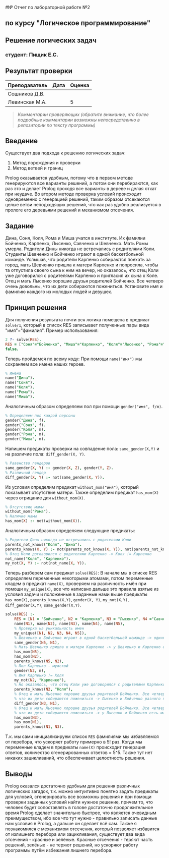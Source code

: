 #№ Отчет по лабораторной работе №2
## по курсу "Логическое программирование"

## Решение логических задач

### студент: Пищик Е.С.

## Результат проверки

| Преподаватель     | Дата         |  Оценка       |
|-------------------|--------------|---------------|
| Сошников Д.В. |              |               |
| Левинская М.А.|              |      5        |

> *Комментарии проверяющих (обратите внимание, что более подробные комментарии возможны непосредственно в репозитории по тексту программы)*


## Введение

Существует два подхода к решению логических задач:
1) Метод порождения и проверки
2) Метод ветвей и границ

Prolog оказывается удобным, потому что в первом методе генерируются все варианты решений, а потом они перебираются, как раз это и делает Prolog проходя все варианты в дереве и делая откат при неудаче. Во втором методе проверка условий происходит одновременно с генерацией решений, таким образом отсекаются целые ветви неподходящих решений, что как раз удобно реализуется в прологе его деревьями решений и механизмом отсечения.

## Задание

Дина, Соня, Коля, Рома и Миша учатся в институте. Их фамилии Бойченко, Карпенко, Лысенко, Савченко и Шевченко. Мать Ромы умерла. Родители Дины никогда не встречались с родителями Коли. Студенты Шевченко и Бойченко играют в одной баскетбольной команде. Услышав, что родители Карпенко собираются поехать за город, мать Шевченко пришла к матери Карпенко и попросила, чтобы та отпустила своего сына к ним на вечер, но оказалось, что отец Коли уже договорился с родителями Карпенко и пригласил их сына к Коле. Отец и мать Лысенко хорошие друзья родителей Бойченко. Все четверо очень довольны, что их дети собираются пожениться. Установите имя и фамилию каждого из молодых людей и девушек.

## Принцип решения

Для получения результата почти вся логика помещена в предикат `solve/1`, который в список RES записывает полученные пары вида "имя"="фамилия".
Пример использования:
```prolog
2 ?- solve(RES).
RES = ["Соня"="Бойченко", "Миша"="Карпенко", "Коля"="Лысенко", "Рома"="Савченко", "Дина"="Шевченко"] ;
false.
```
Теперь пройдемся по всему коду:
При помощи `name("имя")` мы сохраняем все имена наших героев.
```prolog
% Имена
name("Дина").
name("Соня").
name("Коля").
name("Рома").
name("Миша").
```

Аналогичным образом определяем пол при помощи `gender("имя", f/m)`.
```prolog
% Определяем пол каждой персоны
gender("Дина", f).
gender("Соня", f).
gender("Коля", m).
gender("Рома", m).
gender("Миша", m).
```

Напишем предикаты проверки на совпадение пола: `same_gender(X,Y)` и на различие пола: `diff_gender(X, Y)`.
```prolog
% Равенство гендеров
same_gender(X, Y) :- gender(X, Z), gender(Y, Z).
% Различный гендер
diff_gender(X, Y) :- not(same_gender(X, Y)).
```

Из условия определим предикат `without_mom("имя")`, который показывает отсутствие матери.
Также определим предикат `has_mom(X)` через отрицание для `without_mom(X)`.
```prolog
% Отсутствие мамы
without_mom("Рома").
% Наличие мамы
has_mom(X) :- not(without_mom(X)).
```

Аналогичным образом определяем следующие предикаты:
```prolog
% Родители Дины никогда не встречались с родителями Коли
parents_not_knows("Коля", "Дина").
parents_knows(X, Y) :- not(parents_not_knows(X, Y)), not(parents_not_knows(Y, X)).
% Отец Коли договорился с родителями Карпенко -> Коля != Карпенко
not_name("Коля", "Карпенко").
my_not(X, Y) :- not(not_name(X, Y)).
```

Теперь разберем сам предикат `solve(RES)`:
В начале мы в списке RES определяем переменные некоторыми атомами, потом переменные кладем в предикат `name(X)`, проверяем на различность имён при помощи `my_unique(X)`, все что написано дальше это правила взятые из условия задачи и положенные в заданные нами выше предикаты `has_mom(X)`, `parents_knows(X,Y)`, `gender(X, Y)`, `my_not(X,Y)`, `diff_gender(X,Y)`, `same_gender(X,Y)`.
```prolog
solve(RES) :-
	RES = [N1 = "Бойченко",	N2 = "Карпенко", N3 = "Лысенко", N4 ="Савченко", N5 = "Шевченко"],
	name(N1), name(N2),	name(N3), name(N4),	name(N5),
	% Проверка на уникальность имен
	my_unique([N1, N2, N3, N4, N5]),
	% Шевченко и Бойченко играют в одной баскетбольной команде -> одинковый пол
	same_gender(N5, N1),
	% Мать Шевченко пришла к матери Карпенко -> у Шевченко и Карпенко есть матери и они знакомы
	has_mom(N5),
	has_mom(N2),
	parents_knows(N5, N2),
	% Пол Карпенко - мужской
	gender(N2, m),
	% Имя Карпенко != Коля
	my_not(N2, "Карпенко"),
	% Но оказалось, что отец Коли уже договорился с родителями Карпенко -> они знакомы
	parents_knows(N2, "Коля"),
	% Отец и мать Лысенко хорошие друзья родителей Бойченко. Все четверо очень довольны,
	% что их дети собираются пожениться -> Лысенко и Бойченко разного пола
	diff_gender(N3, N1),
	% Отец и мать Лысенко хорошие друзья родителей Бойченко. Все четверо очень довольны,
	% что их дети собираются пожениться -> у Лысенко и Бойченко есть матери и их родители знакомы
	has_mom(N3),
	has_mom(N1),
	parents_knows(N1, N3).
```
Т.к. мы сами инициализируем список `RES` фамилиями мы избавляемся от перебора, что ускоряет работу примерно в 5! раз.
Когда мы переменные кладем в предикаты `name(X)` происходит генерация ответов, количество сгенерированных ответов = 5^5.
Также тут нет никаких зацикливаний, что обеспечивает целостность решения.

## Выводы

Prolog оказался достаточно удобным для решения различных логических загадок, т.к. можно интуитивно понятно задать предикаты для условий, сгенерировать все возможны решения и при помощи проверки заданных условий найти нужное решение, причем то, что человек будет сопоставлять в голове достаточно продолжительное время Prolog сделает значительно быстрее, что является очевидным преимуществом, ибо все что тут нужно - правильно записать данные нам условия в Prolog, а дальше он сделает всё сам. Также я познакомился с механизмом отсечения, который позволяет избавится от излишнего перебора или зацикливания, существует два вида отсечений - красные и зелёные. Красные отсечения - теряют часть решений, зелёные - не теряют решений, но ускоряют работу программы путём избежания лишнего перебора.




